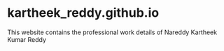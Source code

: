 # kartheek_reddy.github.io
This website contains the professional work details of Nareddy Kartheek Kumar Reddy
